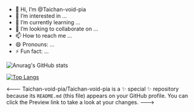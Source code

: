 - 👋 Hi, I’m @Taichan-void-pia
- 👀 I’m interested in ...
- 🌱 I’m currently learning ...
- 💞️ I’m looking to collaborate on ...
- 📫 How to reach me ...
- 😄 Pronouns: ...
- ⚡ Fun fact: ...

![Anurag's GitHub stats](https://github-readme-stats.vercel.app/api?username=Taichan-void-pia&show_icons=true&theme=dark)

[![Top Langs](https://github-readme-stats.vercel.app/api/top-langs/?username=Taichan-void-pia)](https://github.com/anuraghazra/github-readme-stats)

<---
Taichan-void-pia/Taichan-void-pia is a ✨ special ✨ repository because its `README.md` (this file) appears on your GitHub profile.
You can click the Preview link to take a look at your changes.
--->
